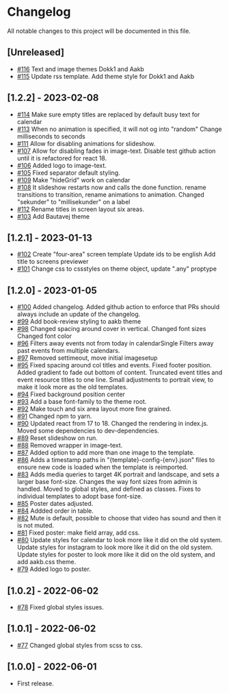 # Changelog

All notable changes to this project will be documented in this file.

## [Unreleased]
- [#116](https://github.com/os2display/display-templates/pull/116)
Text and image themes Dokk1 and Aakb
- [#115](https://github.com/os2display/display-templates/pull/115)
Update rss template. Add theme style for Dokk1 and Aakb

## [1.2.2] - 2023-02-08
- [#114](https://github.com/os2display/display-templates/pull/114)
Make sure empty titles are replaced by default busy text for calendar
- [#113](https://github.com/os2display/display-templates/pull/113)
When no animation is specified, it will not og into "random"
Change milliseconds to seconds
- [#111](https://github.com/os2display/display-templates/pull/111)
Allow for disabling animations for slideshow.
- [#107](https://github.com/os2display/display-templates/pull/107)
Allow for disabling fades in image-text.
Disable test github action until it is refactored for react 18.
- [#106](https://github.com/os2display/display-templates/pull/106)
Added logo to image-text.
- [#105](https://github.com/os2display/display-templates/pull/105)
Fixed separator default styling.
- [#109](https://github.com/os2display/display-templates/pull/109)
Make "hideGrid" work on calendar
- [#108](https://github.com/os2display/display-templates/pull/110)
It slideshow restarts now and calls the done function.
rename transitions to transition, rename animations to animation.
Changed "sekunder" to "millisekunder" on a label
- [#112](https://github.com/os2display/display-templates/pull/112)
Rename titles in screen layout six areas.
- [#103](https://github.com/os2display/display-templates/pull/103)
  Add Bautavej theme

## [1.2.1] - 2023-01-13

- [#102](https://github.com/os2display/display-templates/pull/102)
Create "four-area" screen template
Update ids to be english
Add title to screens previewer
- [#101](https://github.com/os2display/display-templates/pull/101)
Change css to cssstyles on theme object, update ".any" proptype

## [1.2.0] - 2023-01-05

- [#100](https://github.com/os2display/display-templates/pull/100)
Added changelog.
Added github action to enforce that PRs should always include an update of the changelog.
- [#99](https://github.com/os2display/display-templates/pull/99)
Add book-review styling to aakb theme
- [#98](https://github.com/os2display/display-templates/pull/98)
Changed spacing around cover in vertical.
Changed font sizes
Changed font color
- [#96](https://github.com/os2display/display-templates/pull/96)
Filters away events not from today in calendarSingle
Filters away past events from multiple calendars.
- [#97](https://github.com/os2display/display-templates/pull/97)
Removed settimeout, move initial imagesetup
- [#95](https://github.com/os2display/display-templates/pull/95)
Fixed spacing around col titles and events.
Fixed footer position.
Added gradient to fade out bottom of content.
Truncated event titles and event resource titles to one line.
Small adjustments to portrait view, to make it look more as the old templates.
- [#94](https://github.com/os2display/display-templates/pull/94)
Fixed background position center
- [#93](https://github.com/os2display/display-templates/pull/93)
Add a base font-family to the theme root.
- [#92](https://github.com/os2display/display-templates/pull/92)
Make touch and six area layout more fine grained.
- [#91](https://github.com/os2display/display-templates/pull/91)
Changed npm to yarn.
- [#90](https://github.com/os2display/display-templates/pull/90)
Updated react from 17 to 18.
Changed the rendering in index.js.
Moved some dependencies to dev-dependencies.
- [#89](https://github.com/os2display/display-templates/pull/89)
Reset slideshow on run.
- [#88](https://github.com/os2display/display-templates/pull/88)
Removed wrapper in image-text.
- [#87](https://github.com/os2display/display-templates/pull/87)
Added option to add more than one image to the template.
- [#86](https://github.com/os2display/display-templates/pull/86)
Adds a timestamp paths in "{template}-config-{env}.json" files to ensure new code is loaded when the template is
reimported.
- [#83](https://github.com/os2display/display-templates/pull/83)
Adds media queries to target 4K portrait and landscape, and sets a larger base font-size.
Changes the way font sizes from admin is handled. Moved to global styles, and defined as classes.
Fixes to individual templates to adopt base font-size.
- [#85](https://github.com/os2display/display-templates/pull/85)
Poster dates adjusted.
- [#84](https://github.com/os2display/display-templates/pull/84)
Addded order in table.
- [#82](https://github.com/os2display/display-templates/pull/82)
Mute is default, possible to choose that video has sound and then it is not muted.
- [#81](https://github.com/os2display/display-templates/pull/81)
Fixed poster: make field array, add css.
- [#80](https://github.com/os2display/display-templates/pull/80)
Update styles for calendar to look more like it did on the old system.
Update styles for instagram to look more like it did on the old system.
Update styles for poster to look more like it did on the old system, and add aakb.css theme.
- [#79](https://github.com/os2display/display-templates/pull/79)
Added logo to poster.

## [1.0.2] - 2022-06-02

- [#78](https://github.com/os2display/display-templates/pull/78)
Fixed global styles issues.

## [1.0.1] - 2022-06-02

- [#77](https://github.com/os2display/display-templates/pull/77)
Changed global styles from scss to css.

## [1.0.0] - 2022-06-01

- First release.
